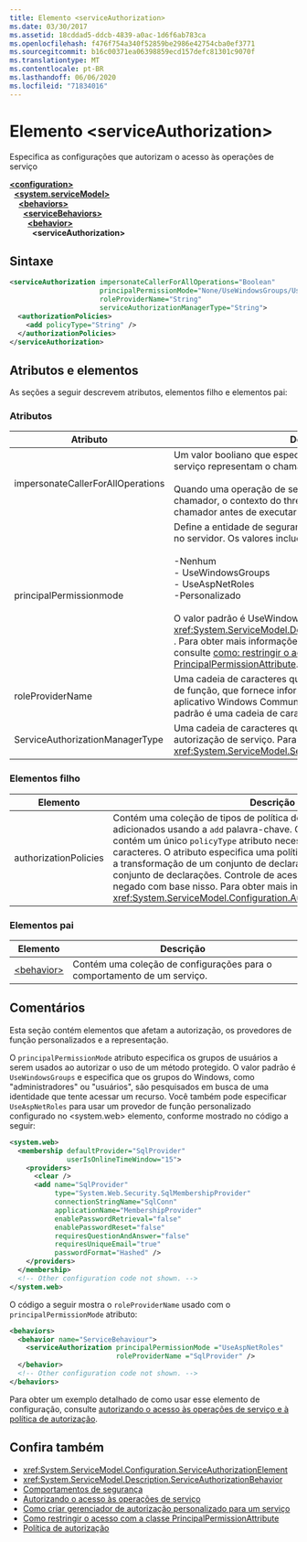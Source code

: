 ```yaml
---
title: Elemento <serviceAuthorization>
ms.date: 03/30/2017
ms.assetid: 18cddad5-ddcb-4839-a0ac-1d6f6ab783ca
ms.openlocfilehash: f476f754a340f52859be2986e42754cba0ef3771
ms.sourcegitcommit: b16c00371ea06398859ecd157defc81301c9070f
ms.translationtype: MT
ms.contentlocale: pt-BR
ms.lasthandoff: 06/06/2020
ms.locfileid: "71834016"
---
```

# <a name="serviceauthorization-element"></a>Elemento \<serviceAuthorization>

Especifica as configurações que autorizam o acesso às operações de serviço

[**\<configuration>**](../configuration-element.md)\
&nbsp;&nbsp;[**\<system.serviceModel>**](system-servicemodel.md)\
&nbsp;&nbsp;&nbsp;&nbsp;[**\<behaviors>**](behaviors.md)\
&nbsp;&nbsp;&nbsp;&nbsp;&nbsp;&nbsp;[**\<serviceBehaviors>**](servicebehaviors.md)\
&nbsp;&nbsp;&nbsp;&nbsp;&nbsp;&nbsp;&nbsp;&nbsp;[**\<behavior>**](behavior-of-servicebehaviors.md)\
&nbsp;&nbsp;&nbsp;&nbsp;&nbsp;&nbsp;&nbsp;&nbsp;&nbsp;&nbsp;**\<serviceAuthorization>**  

## <a name="syntax"></a>Sintaxe

```xml
<serviceAuthorization impersonateCallerForAllOperations="Boolean"
                      principalPermissionMode="None/UseWindowsGroups/UseAspNetRoles/Custom"
                      roleProviderName="String"
                      serviceAuthorizationManagerType="String">
  <authorizationPolicies>
    <add policyType="String" />
  </authorizationPolicies>
</serviceAuthorization>
```

## <a name="attributes-and-elements"></a>Atributos e elementos

As seções a seguir descrevem atributos, elementos filho e elementos pai:

### <a name="attributes"></a>Atributos

|Atributo|Descrição|  
|---------------|-----------------|  
|impersonateCallerForAllOperations|Um valor booliano que especifica se todas as operações no serviço representam o chamador. O padrão é `false`.<br /><br /> Quando uma operação de serviço específica representa o chamador, o contexto do thread é alternado para o contexto do chamador antes de executar o serviço especificado.|  
|principalPermissionmode|Define a entidade de segurança usada para executar operações no servidor. Os valores incluem o seguinte:<br /><br /> -Nenhum<br />- UseWindowsGroups<br />- UseAspNetRoles<br />-Personalizado<br /><br /> O valor padrão é UseWindowsGroups. O valor é do tipo <xref:System.ServiceModel.Description.PrincipalPermissionMode> . Para obter mais informações sobre como usar esse atributo, consulte [como: restringir o acesso com a classe PrincipalPermissionAttribute](../../../wcf/how-to-restrict-access-with-the-principalpermissionattribute-class.md).|  
|roleProviderName|Uma cadeia de caracteres que especifica o nome do provedor de função, que fornece informações de função para um aplicativo Windows Communication Foundation (WCF). O padrão é uma cadeia de caracteres vazia.|  
|ServiceAuthorizationManagerType|Uma cadeia de caracteres que contém o tipo do Gerenciador de autorização de serviço. Para obter mais informações, consulte <xref:System.ServiceModel.ServiceAuthorizationManager>.|  

### <a name="child-elements"></a>Elementos filho

|Elemento|Descrição|  
|-------------|-----------------|  
|authorizationPolicies|Contém uma coleção de tipos de política de autorização, que podem ser adicionados usando a `add` palavra-chave. Cada política de autorização contém um único `policyType` atributo necessário que é uma cadeia de caracteres. O atributo especifica uma política de autorização, que permite a transformação de um conjunto de declarações de entrada em outro conjunto de declarações. Controle de acesso pode ser concedido ou negado com base nisso. Para obter mais informações, consulte <xref:System.ServiceModel.Configuration.AuthorizationPolicyTypeElement>.|  

### <a name="parent-elements"></a>Elementos pai

|Elemento|Descrição|  
|-------------|-----------------|  
|[\<behavior>](behavior-of-endpointbehaviors.md)|Contém uma coleção de configurações para o comportamento de um serviço.|  

## <a name="remarks"></a>Comentários

Esta seção contém elementos que afetam a autorização, os provedores de função personalizados e a representação.  
  
O `principalPermissionMode` atributo especifica os grupos de usuários a serem usados ao autorizar o uso de um método protegido. O valor padrão é `UseWindowsGroups` e especifica que os grupos do Windows, como "administradores" ou "usuários", são pesquisados em busca de uma identidade que tente acessar um recurso. Você também pode especificar `UseAspNetRoles` para usar um provedor de função personalizado configurado no \<system.web> elemento, conforme mostrado no código a seguir:

```xml
<system.web>
  <membership defaultProvider="SqlProvider"
              userIsOnlineTimeWindow="15">
    <providers>
      <clear />
      <add name="SqlProvider"
           type="System.Web.Security.SqlMembershipProvider"
           connectionStringName="SqlConn"
           applicationName="MembershipProvider"
           enablePasswordRetrieval="false"
           enablePasswordReset="false"
           requiresQuestionAndAnswer="false"
           requiresUniqueEmail="true"
           passwordFormat="Hashed" />
    </providers>
  </membership>
  <!-- Other configuration code not shown. -->
</system.web>
```
  
O código a seguir mostra o `roleProviderName` usado com o `principalPermissionMode` atributo:
  
```xml
<behaviors>
  <behavior name="ServiceBehaviour">
    <serviceAuthorization principalPermissionMode ="UseAspNetRoles"
                          roleProviderName ="SqlProvider" />
  </behavior>
  <!-- Other configuration code not shown. -->
</behaviors>
```

Para obter um exemplo detalhado de como usar esse elemento de configuração, consulte [autorizando o acesso às operações de serviço e à](../../../wcf/samples/authorizing-access-to-service-operations.md) [política de autorização](../../../wcf/samples/authorization-policy.md).
  
## <a name="see-also"></a>Confira também

- <xref:System.ServiceModel.Configuration.ServiceAuthorizationElement>
- <xref:System.ServiceModel.Description.ServiceAuthorizationBehavior>
- [Comportamentos de segurança](../../../wcf/feature-details/security-behaviors-in-wcf.md)
- [Autorizando o acesso às operações de serviço](../../../wcf/samples/authorizing-access-to-service-operations.md)
- [Como criar gerenciador de autorização personalizado para um serviço](../../../wcf/extending/how-to-create-a-custom-authorization-manager-for-a-service.md)
- [Como restringir o acesso com a classe PrincipalPermissionAttribute](../../../wcf/how-to-restrict-access-with-the-principalpermissionattribute-class.md)
- [Política de autorização](../../../wcf/samples/authorization-policy.md)
